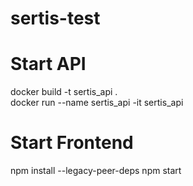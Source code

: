 # sertis-test

# Start API
docker build -t sertis_api .  
docker run --name sertis_api -it sertis_api

# Start Frontend
npm install --legacy-peer-deps
npm start